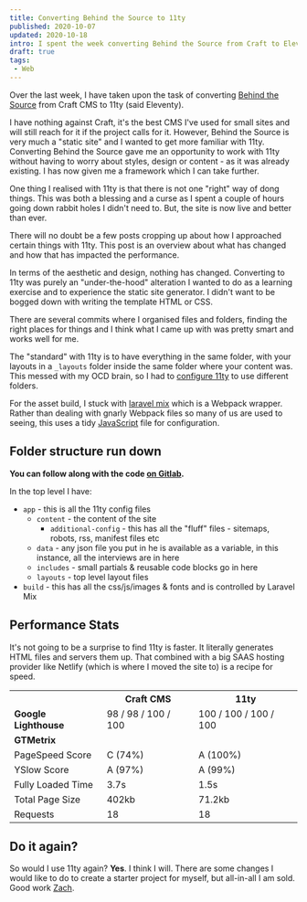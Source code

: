 ```yaml
---
title: Converting Behind the Source to 11ty
published: 2020-10-07
updated: 2020-10-18
intro: I spent the week converting Behind the Source from Craft to Eleventy (a static site generator). Will I use it again?
draft: true
tags:
 - Web
---
```


Over the last week, I have taken upon the task of converting [Behind the Source](https://www.behindthesource.co.uk/) from Craft CMS to 11ty (said Eleventy).

I have nothing against Craft, it's the best CMS I've used for small sites and will still reach for it if the project calls for it. However, Behind the Source is very much a "static site" and I wanted to get more familiar with 11ty. Converting Behind the Source gave me an opportunity to work with 11ty without having to worry about styles, design or content - as it was already existing. I has now given me a framework which I can take further.

One thing I realised with 11ty is that there is not one "right" way of dong things. This was both a blessing and a curse as I spent a couple of hours going down rabbit holes I didn't need to. But, the site is now live and better than ever.

There will no doubt be a few posts cropping up about how I approached certain things with 11ty. This post is an overview about what has changed and how that has impacted the performance.

In terms of the aesthetic and design, nothing has changed. Converting to 11ty was purely an "under-the-hood" alteration I wanted to do as a learning exercise and to experience the static site generator. I didn't want to be bogged down with writing the template HTML or CSS.

There are several commits where I organised files and folders, finding the right places for things and I think what I came up with was pretty smart and works well for me.

The "standard" with 11ty is to have everything in the same folder, with your layouts in a `_layouts` folder inside the same folder where your content was. This messed with my OCD brain, so I had to [configure 11ty](https://gitlab.com/streety-sites/behind-the-source/-/blob/master/.eleventy.js#L7-12) to use different folders.

For the asset build, I stuck with [laravel mix](https://laravel-mix.com/) which is a Webpack wrapper. Rather than dealing with gnarly Webpack files so many of us are used to seeing, this uses a tidy [JavaScript](https://gitlab.com/streety-sites/behind-the-source/-/blob/master/webpack.mix.js) file for configuration.

## Folder structure run down

**You can follow along with the code [on Gitlab](https://gitlab.com/streety-sites/behind-the-source).**

In the top level I have:

- `app` - this is all the 11ty config files
  - `content` - the content of the site
    - `additional-config` - this has all the "fluff" files - sitemaps, robots, rss, manifest files etc
  - `data` - any json file you put in he is available as a variable, in this instance, all the interviews are in here
  - `includes` - small partials & reusable code blocks go in here
  - `layouts` - top level layout files
- `build` - this has all the css/js/images & fonts and is controlled by Laravel Mix

## Performance Stats

It's not going to be a surprise to find 11ty is faster. It literally generates HTML files and servers them up. That combined with a big SAAS hosting provider like Netlify (which is where I moved the site to) is a recipe for speed.

<table>
<tbody>
<tr>
<th>&nbsp;</th>
<th>Craft CMS</th>
<th>11ty</th>
</tr>
<tr>
<td><strong>Google Lighthouse</strong></td>
<td>98 / 98 / 100 / 100</td>
<td class="winner">100 / 100 / 100 / 100</td>
</tr>
<tr>
<td><strong>GTMetrix</strong></td>
</tr>
<tr>
<td>PageSpeed Score</td>
<td>C (74%)</td>
<td class="winner">A (100%)</td>
</tr>
<tr>
<td>YSlow Score</td>
<td>A (97%)</td>
<td class="winner">A (99%)</td>
</tr>
<tr>
<td>Fully Loaded Time</td>
<td>3.7s</td>
<td class="winner">1.5s</td>
</tr>
<tr>
<td>Total Page Size</td>
<td>402kb</td>
<td class="winner">71.2kb</td>
</tr>
<tr>
<td>Requests</td>
<td>18</td>
<td>18</td>
</tr>
</tbody>
</table>

## Do it again?

So would I use 11ty again? **Yes**. I think I will. There are some changes I would like to do to create a starter project for myself, but all-in-all I am sold. Good work [Zach](https://twitter.com/zachleat).
